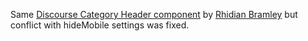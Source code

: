 Same [Discourse Category Header component](https://github.com/naidihr/discourse-category-headers) by [Rhidian Bramley](https://github.com/naidihr) but conflict with hideMobile settings was fixed.
